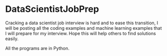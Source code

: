 # DataScientistJobPrep

Cracking a data scientist job interview is hard and to ease this transition, I will be posting all the coding examples and machine learning examples that I will prepare for my interview. Hope this will help others to find solutions easily. 

All the programs are in Python.
